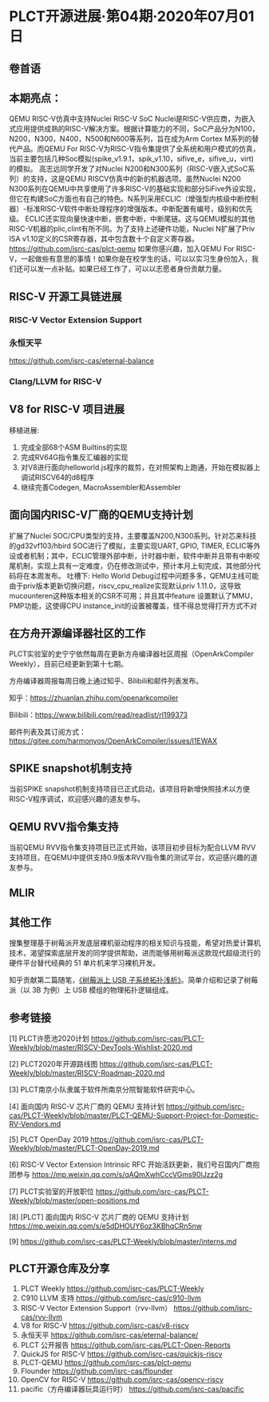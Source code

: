 # PLCT开源进展·第04期·2020年07月01日

## 卷首语

## 本期亮点：

QEMU RISC-V仿真中支持Nuclei RISC-V SoC Nuclei是RISC-V供应商，为嵌入式应用提供成熟的RISC-V解决方案。根据计算能力的不同，SoC产品分为N100，N200，N300，N400，N500和N600等系列，旨在成为Arm Cortex M系列的替代产品。而QEMU For RISC-V为RISC-V指令集提供了全系统和用户模式的仿真，当前主要包括几种Soc模拟(spike_v1.9.1，spik_v1.10，sifive_e，sifive_u，virt)的模拟。
高志远同学开发了对Nuclei N200和N300系列（RISC-V嵌入式SoC系列）的支持，这是QEMU RISCV仿真中的新的机器选项。虽然Nuclei N200 N300系列在QEMU中共享使用了许多RISC-V的基础实现和部分SiFive外设实现，但它在构建SoC方面也有自己的特色。N系列采用ECLIC（增强型内核级中断控制器）-标准RISC-V软件中断处理程序的增强版本。中断配置有编号，级别和优先级。 ECLIC还实现向量快速中断，嵌套中断，中断尾链。这与QEMU模拟的其他RISC-V机器的plic,clint有所不同。为了支持上述硬件功能，Nuclei N扩展了Priv ISA v1.10定义的CSR寄存器，其中包含数十个自定义寄存器。
https://github.com/isrc-cas/plct-qemu
如果你感兴趣，加入QEMU For RISC-V，一起做些有意思的事情！如果你是在校学生的话，可以以实习生身份加入，我们还可以发一点补贴。如果已经工作了，可以以志愿者身份贡献力量。

## RISC-V 开源工具链进展

### RISC-V Vector Extension Support

### 永恒天平
https://github.com/isrc-cas/eternal-balance


### Clang/LLVM for RISC-V

## V8 for RISC-V 项目进展

移植进展:
1. 完成全部68个ASM Builtins的实现
2. 完成RV64G指令集反汇编器的实现
3. 对V8进行面向helloworld.js程序的裁剪，在对照架构上跑通，开始在模拟器上调试RISCV64的d8程序
4. 继续完善Codegen, MacroAssembler和Assembler

## 面向国内RISC-V厂商的QEMU支持计划

扩展了Nuclei SOC/CPU类型的支持，主要覆盖N200,N300系列。针对芯来科技的gd32vf103/hbird SOC进行了模拟，主要实现UART, GPIO, TIMER, ECLIC等外设或者机制；其中，ECLIC管理外部中断，计时器中断，软件中断并且带有中断咬尾机制，实现上具有一定难度，仍在修改测试中，预计本月上旬完成，其他部分代码将在本周发布。
吐槽下: Hello World Debug过程中问题多多，QEMU主线可能由于priv版本更新切换问题，riscv_cpu_realize实现默认priv 1.11.0，这导致mucounteren这种版本相关的CSR不可用；并且其中feature 设置默认了MMU，PMP功能，这使得CPU instance_init的设置被覆盖，怪不得总觉得打开方式不对

## 在方舟开源编译器社区的工作

PLCT实验室的史宁宁依然每周在更新方舟编译器社区周报（OpenArkCompiler Weekly），目前已经更新到第十七期。

方舟编译器周报每周日晚上通过知乎、Bilibili和邮件列表发布。

知乎：https://zhuanlan.zhihu.com/openarkcompiler

Bilibili：https://www.bilibili.com/read/readlist/rl199373

邮件列表及其订阅方式：https://gitee.com/harmonyos/OpenArkCompiler/issues/I1EWAX

## SPIKE snapshot机制支持
当前SPIKE snapshot机制支持项目已正式启动，该项目将新增快照技术以方便RISC-V程序调试，欢迎感兴趣的道友参与。

## QEMU RVV指令集支持
当前QEMU RVV指令集支持项目已正式开始，该项目初步目标为配合LLVM RVV支持项目，在QEMU中提供支持0.9版本RVV指令集的测试平台，欢迎感兴趣的道友参与。

## MLIR

## 其他工作

搜集整理基于树莓派开发底层裸机驱动程序的相关知识与技能，希望对热爱计算机技术，渴望探索底层开发的同学提供帮助，进而能够用树莓派这款现代超级流行的硬件平台替代经典的 51 单片机来学习裸机开发。

知乎贡献第二篇随笔，[《树莓派上 USB 子系统拓扑浅析》](https://zhuanlan.zhihu.com/p/152226841)。简单介绍和记录了树莓派（以 3B 为例）上 USB 模组的物理拓扑逻辑组成。

## 参考链接

[1] PLCT许愿池2020计划 https://github.com/isrc-cas/PLCT-Weekly/blob/master/RISCV-DevTools-Wishlist-2020.md

[2] PLCT2020年开源路线图 https://github.com/isrc-cas/PLCT-Weekly/blob/master/RISCV-Roadmap-2020.md

[3] PLCT南京小队隶属于软件所南京分院智能软件研究中心。

[4] 面向国内 RISC-V 芯片厂商的 QEMU 支持计划 https://github.com/isrc-cas/PLCT-Weekly/blob/master/PLCT-QEMU-Support-Project-for-Domestic-RV-Vendors.md

[5] PLCT OpenDay 2019 https://github.com/isrc-cas/PLCT-Weekly/blob/master/PLCT-OpenDay-2019.md

[6] RISC-V Vector Extension Intrinsic RFC 开始活跃更新，我们号召国内厂商抱团参与 https://mp.weixin.qq.com/s/qAQmXwhCccVGms90lJzz2g

[7] PLCT实验室的开放职位 https://github.com/isrc-cas/PLCT-Weekly/blob/master/open-positions.md

[8] [PLCT] 面向国内 RISC-V 芯片厂商的 QEMU 支持计划 https://mp.weixin.qq.com/s/e5dDHOUY6oz3KBhqCRn5nw

[9] https://github.com/isrc-cas/PLCT-Weekly/blob/master/interns.md

## PLCT开源仓库及分享

1. PLCT Weekly https://github.com/isrc-cas/PLCT-Weekly
2. C910 LLVM 支持 https://github.com/isrc-cas/c910-llvm
3. RISC-V Vector Extension Support（rvv-llvm） https://github.com/isrc-cas/rvv-llvm
4. V8 for RISC-V https://github.com/isrc-cas/v8-riscv
5. 永恒天平 https://github.com/isrc-cas/eternal-balance/
6. PLCT 公开报告 https://github.com/isrc-cas/PLCT-Open-Reports
7. QuickJS for RISC-V https://github.com/isrc-cas/quickjs-riscv
8. PLCT-QEMU https://github.com/isrc-cas/plct-qemu
9. Flounder https://github.com/isrc-cas/flounder
10. OpenCV for RISC-V https://github.com/isrc-cas/opencv-riscv
11. pacific（方舟编译器玩具运行时） https://github.com/isrc-cas/pacific
